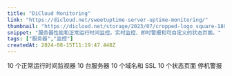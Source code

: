 ```yaml
---
title: "DiCloud Monitoring"
link: "https://dicloud.net/sweetuptime-server-uptime-monitoring/"
thumbnail: "https://dicloud.net/storage/2023/07/cropped-logo_square-180x180.png"
snippet: "服务器性能和正常运行时间监控。实时监控、即时警报和可自定义的状态页面。"
tags: ["服务器","监控"]
createdAt: 2024-08-15T11:19:47.448Z
---
```

10 个正常运行时间监视器
10 台服务器
10 个域名和 SSL
10 个状态页面
停机警报
